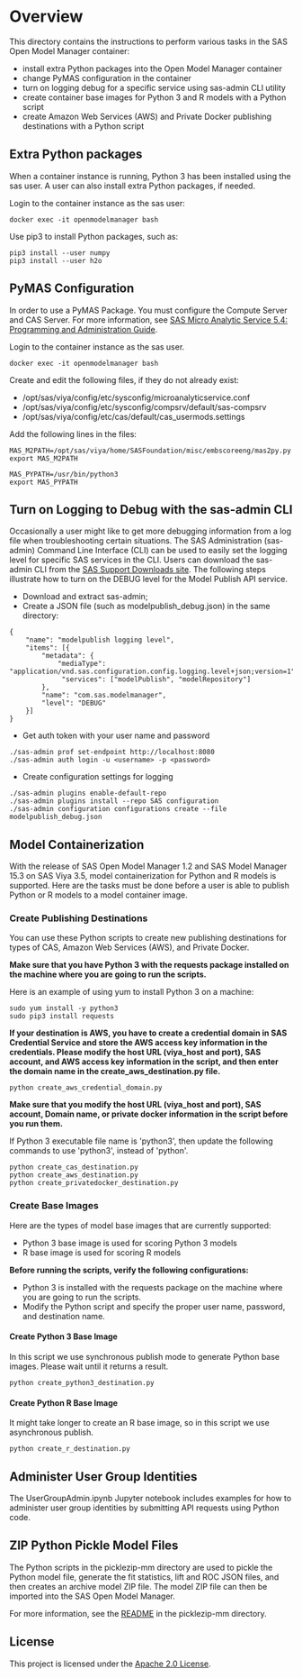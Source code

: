 # Overview

This directory contains the instructions to perform various tasks in the SAS Open Model Manager container:

* install extra Python packages into the Open Model Manager container
* change PyMAS configuration in the container
* turn on logging debug for a specific service using sas-admin CLI utility
* create container base images for Python 3 and R models with a Python script
* create Amazon Web Services (AWS) and Private Docker publishing destinations with a Python script

## Extra Python packages
When a container instance is running, Python 3 has been installed using the sas user. A user can also install extra Python packages, if needed.

Login to the container instance as the sas user:
```
docker exec -it openmodelmanager bash
```
Use pip3 to install Python packages, such as:
```
pip3 install --user numpy
pip3 install --user h2o
```

## PyMAS Configuration
In order to use a PyMAS Package. You must configure the Compute Server and CAS Server. 
For more information, see [SAS Micro Analytic Service 5.4: Programming and Administration Guide](https://documentation.sas.com/?docsetId=masag&docsetTarget=titlepage.htm&docsetVersion=5.4&locale=en).

Login to the container instance as the sas user.
```
docker exec -it openmodelmanager bash
```

Create and edit the following files, if they do not already exist:

* /opt/sas/viya/config/etc/sysconfig/microanalyticservice.conf
* /opt/sas/viya/config/etc/sysconfig/compsrv/default/sas-compsrv
* /opt/sas/viya/config/etc/cas/default/cas_usermods.settings

Add the following lines in the files:
```
MAS_M2PATH=/opt/sas/viya/home/SASFoundation/misc/embscoreeng/mas2py.py
export MAS_M2PATH
 
MAS_PYPATH=/usr/bin/python3
export MAS_PYPATH
```

## Turn on Logging to Debug with the sas-admin CLI
Occasionally a user might like to get more debugging information from a log file when troubleshooting certain situations. 
The SAS Administration (sas-admin) Command Line Interface (CLI) can be used to easily set the logging level for specific SAS services in the CLI.
Users can download the sas-admin CLI from the [SAS Support Downloads site](https://support.sas.com/downloads/package.htm?pid=2133).
The following steps illustrate how to turn on the DEBUG level for the Model Publish API service.
* Download and extract sas-admin;
* Create a JSON file (such as modelpublish_debug.json) in the same directory:
```
{
    "name": "modelpublish logging level",
    "items": [{
        "metadata": {
            "mediaType": "application/vnd.sas.configuration.config.logging.level+json;version=1",
             "services": ["modelPublish", "modelRepository"]
        },
        "name": "com.sas.modelmanager",
        "level": "DEBUG"
    }]
}
``` 
* Get auth token with your user name and password
```
./sas-admin prof set-endpoint http://localhost:8080
./sas-admin auth login -u <username> -p <password>
```
* Create configuration settings for logging
```
./sas-admin plugins enable-default-repo
./sas-admin plugins install --repo SAS configuration
./sas-admin configuration configurations create --file modelpublish_debug.json
```

## Model Containerization
With the release of SAS Open Model Manager 1.2 and SAS Model Manager 15.3 on SAS Viya 3.5, model containerization for Python and R models is supported. 
Here are the tasks must be done before a user is able to publish Python or R models to a model container image.


### Create Publishing Destinations
You can use these Python scripts to create new publishing destinations for types of CAS, Amazon Web Services (AWS), and Private Docker.

<b>Make sure that you have Python 3 with the requests package installed on the machine where you are going to run the scripts.</b>

Here is an example of using yum to install Python 3 on a machine:
```
sudo yum install -y python3
sudo pip3 install requests
```

<b>If your destination is AWS, you have to create a credential domain in SAS Credential Service and store the AWS access key information in the credentials. Please modify the host URL (viya_host and port), SAS account, and AWS access key information in the script, and then enter the domain name in the create_aws_destination.py file. </b>
```
python create_aws_credential_domain.py
```

<b>Make sure that you modify the host URL (viya_host and port), SAS account, Domain name, or private docker information in the script before you run them. </b>

If Python 3 executable file name is 'python3', then update the following commands to use 'python3', instead of 'python'.

```
python create_cas_destination.py
python create_aws_destination.py
python create_privatedocker_destination.py
```


### Create Base Images
Here are the types of model base images that are currently supported:

* Python 3 base image is used for scoring Python 3 models
* R base image is used for scoring R models

<b>Before running the scripts, verify the following configurations:</b>
* Python 3 is installed with the requests package on the machine where you are going to run the scripts.
* Modify the Python script and specify the proper user name, password, and destination name. 

#### Create Python 3 Base Image
In this script we use synchronous publish mode to generate Python base images. Please wait until it returns a result.
```
python create_python3_destination.py
```
#### Create Python R Base Image
It might take longer to create an R base image, so in this script we use asynchronous publish.
```
python create_r_destination.py
```

## Administer User Group Identities
The UserGroupAdmin.ipynb Jupyter notebook includes examples for how to administer user group identities by submitting API requests using Python code.

## ZIP Python Pickle Model Files
The Python scripts in the picklezip-mm directory are used to pickle the Python model file, generate the fit statistics, lift and ROC JSON files, and then creates an archive model ZIP file. 
The model ZIP file can then be imported into the SAS Open Model Manager.

For more information, see the [README](/picklezip-mm/README.md) in the picklezip-mm directory. 

## License

This project is licensed under the [Apache 2.0 License](../LICENSE).

